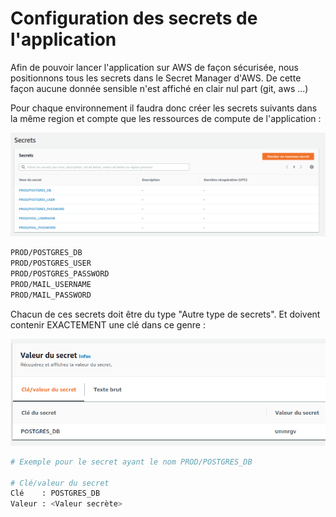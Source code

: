 # Configuration des secrets de l'application

Afin de pouvoir lancer l'application sur AWS de façon sécurisée, nous positionnons tous les secrets dans le Secret Manager d'AWS. De cette façon aucune donnée sensible n'est affiché en clair nul part (git, aws ...)

Pour chaque environnement il faudra donc créer les secrets suivants dans la même region et compte que les ressources de compute de l'application :

<p align="center">
  <img src="img/secrets.png"
       width="600"
       alt="Secrets"/>
</p>

```bash
PROD/POSTGRES_DB
PROD/POSTGRES_USER
PROD/POSTGRES_PASSWORD
PROD/MAIL_USERNAME
PROD/MAIL_PASSWORD
```

Chacun de ces secrets doit être du type "Autre type de secrets". Et doivent contenir EXACTEMENT une clé dans ce genre :

<p align="center">
  <img src="img/secret_key.png"
       width="600"
       alt="Secret key"/>
</p>

```bash
# Exemple pour le secret ayant le nom PROD/POSTGRES_DB

# Clé/valeur du secret
Clé    : POSTGRES_DB
Valeur : <Valeur secrète>
```
